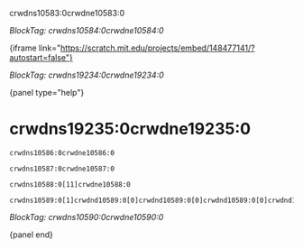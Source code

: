 crwdns10583:0crwdne10583:0

*BlockTag: crwdns10584:0crwdne10584:0*

{iframe link="https://scratch.mit.edu/projects/embed/148477141/?autostart=false"}

*BlockTag: crwdns19234:0crwdne19234:0*

{panel type="help"}

# crwdns19235:0crwdne19235:0

<pre><code class="scratch:split:random">crwdns10586:0crwdne10586:0
</code></pre>

<pre><code class="scratch:split:random">crwdns10587:0crwdne10587:0
</code></pre>

<pre><code class="scratch:split:random">crwdns10588:0[11]crwdne10588:0
</code></pre>

<pre><code class="scratch:split:random">crwdns10589:0[1]crwdnd10589:0[0]crwdnd10589:0[0]crwdnd10589:0[0]crwdnd10589:0[0]crwdne10589:0
</code></pre>

*BlockTag: crwdns10590:0crwdne10590:0*

{panel end}